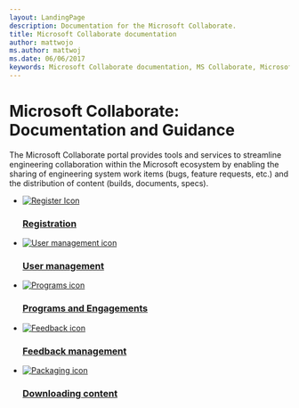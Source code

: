 ```yaml
---
layout: LandingPage
description: Documentation for the Microsoft Collaborate.
title: Microsoft Collaborate documentation 
author: mattwojo
ms.author: mattwoj
ms.date: 06/06/2017
keywords: Microsoft Collaborate documentation, MS Collaborate, Microsoft Collaborate portal, Microsoft Connect, SysDev portal, Dev Center bugs
---
```


# Microsoft Collaborate: Documentation and Guidance

The Microsoft Collaborate portal provides tools and services to streamline engineering collaboration within the Microsoft ecosystem by enabling the sharing of engineering system work items (bugs, feature requests, etc.) and the distribution of content (builds, documents, specs). 

<ul class="panelContent cardsFTitle">
    <li>
        <a href="./registration.md">
        <div class="cardSize">
            <div class="cardPadding">
                <div class="card">
                    <div class="cardImageOuter">
                        <div class="cardImage">
                            <img src="/media/common/i_account-management.svg" alt="Register Icon" />
                        </div>
                    </div>
                    <div class="cardText">
                        <h3>Registration</h3>
                    </div>
                </div>
            </div>
        </div>
        </a>
    </li>
    <li>
        <a href="./managing-org-users.md">
        <div class="cardSize">
            <div class="cardPadding">
                <div class="card">
                    <div class="cardImageOuter">
                        <div class="cardImage">
                            <img src="/media/common/i_agile.svg" alt="User management icon" />
                        </div>
                    </div>
                    <div class="cardText">
                        <h3>User management</h3>
                    </div>
                </div>
            </div>
        </div>
        </a>
    </li>
    <li>
        <a href="./programs.md">
        <div class="cardSize">
            <div class="cardPadding">
                <div class="card">
                    <div class="cardImageOuter">
                        <div class="cardImage">
                            <img src="/media/common/i_kaban.svg" alt="Programs icon" />
                        </div>
                    </div>
                    <div class="cardText">
                        <h3>Programs and Engagements</h3>
                    </div>
                </div>
            </div>
        </div>
        </a>
    </li>
    <li>
        <a href="./feedback-items.md">
        <div class="cardSize">
            <div class="cardPadding">
                <div class="card">
                    <div class="cardImageOuter">
                        <div class="cardImage">
                            <img src="/media/common/i_feedback.svg" alt="Feedback icon" />
                        </div>
                    </div>
                    <div class="cardText">
                        <h3>Feedback management</h3>
                    </div>
                </div>
            </div>
        </div>
        </a>
    </li>
    <li>
        <a href="./package-downloads.md">
        <div class="cardSize">
            <div class="cardPadding">
                <div class="card">
                    <div class="cardImageOuter">
                        <div class="cardImage">
                            <img src="/media/common/i_download-install.svg" alt="Packaging icon" />
                        </div>
                    </div>
                    <div class="cardText">
                        <h3>Downloading content</h3>
                    </div>
                </div>
            </div>
        </div>
        </a>
    </li>
  </ul>
